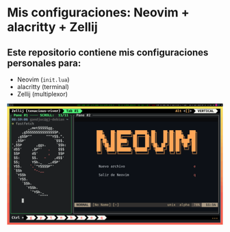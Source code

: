 # Mis configuraciones: Neovim + alacritty + Zellij

## Este repositorio contiene mis configuraciones personales para:

- Neovim (`init.lua`)
- alacritty (terminal)
- Zellij (multiplexor)

![preview de las configs](assets/preview.png)
